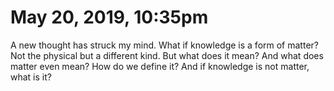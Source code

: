 # May 20, 2019, 10:35pm

A new thought has struck my mind. What if knowledge is a form of matter? Not the 
physical but a different kind. But what does it mean? And what does matter even 
mean? How do we define it? And if knowledge is not matter, what is it?

<!-- &copy; Damodar Dahal -->
